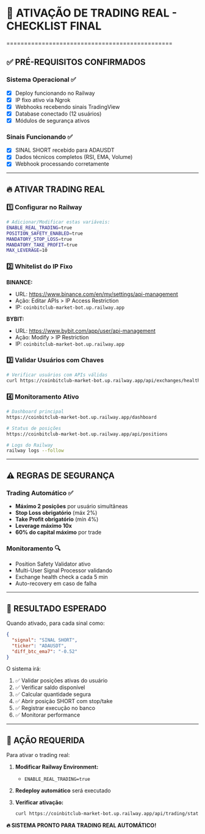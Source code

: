 # 🚀 ATIVAÇÃO DE TRADING REAL - CHECKLIST FINAL
===============================================

## ✅ PRÉ-REQUISITOS CONFIRMADOS

### Sistema Operacional ✅
- [x] Deploy funcionando no Railway  
- [x] IP fixo ativo via Ngrok
- [x] Webhooks recebendo sinais TradingView
- [x] Database conectado (12 usuários)
- [x] Módulos de segurança ativos

### Sinais Funcionando ✅
- [x] SINAL SHORT recebido para ADAUSDT
- [x] Dados técnicos completos (RSI, EMA, Volume)
- [x] Webhook processando corretamente

---

## 🔥 ATIVAR TRADING REAL

### 1️⃣ **Configurar no Railway**
```bash
# Adicionar/Modificar estas variáveis:
ENABLE_REAL_TRADING=true
POSITION_SAFETY_ENABLED=true
MANDATORY_STOP_LOSS=true
MANDATORY_TAKE_PROFIT=true
MAX_LEVERAGE=10
```

### 2️⃣ **Whitelist do IP Fixo**

**BINANCE:**
- URL: https://www.binance.com/en/my/settings/api-management
- Ação: Editar APIs > IP Access Restriction
- IP: `coinbitclub-market-bot.up.railway.app`

**BYBIT:**  
- URL: https://www.bybit.com/app/user/api-management
- Ação: Modify > IP Restriction  
- IP: `coinbitclub-market-bot.up.railway.app`

### 3️⃣ **Validar Usuários com Chaves**
```bash
# Verificar usuários com APIs válidas
curl https://coinbitclub-market-bot.up.railway.app/api/exchanges/health
```

### 4️⃣ **Monitoramento Ativo**
```bash
# Dashboard principal
https://coinbitclub-market-bot.up.railway.app/dashboard

# Status de posições
https://coinbitclub-market-bot.up.railway.app/api/positions

# Logs do Railway
railway logs --follow
```

---

## ⚠️ REGRAS DE SEGURANÇA

### Trading Automático ✅
- **Máximo 2 posições** por usuário simultâneas
- **Stop Loss obrigatório** (máx 2%)
- **Take Profit obrigatório** (mín 4%)  
- **Leverage máximo 10x**
- **60% do capital máximo** por trade

### Monitoramento 🔍
- Position Safety Validator ativo
- Multi-User Signal Processor validando
- Exchange health check a cada 5 min
- Auto-recovery em caso de falha

---

## 🎯 RESULTADO ESPERADO

Quando ativado, para cada sinal como:
```json
{
  "signal": "SINAL SHORT",
  "ticker": "ADAUSDT", 
  "diff_btc_ema7": "-0.52"
}
```

O sistema irá:
1. ✅ Validar posições ativas do usuário
2. ✅ Verificar saldo disponível  
3. ✅ Calcular quantidade segura
4. ✅ Abrir posição SHORT com stop/take
5. ✅ Registrar execução no banco
6. ✅ Monitorar performance

---

## 🚨 AÇÃO REQUERIDA

Para ativar o trading real:

1. **Modificar Railway Environment:**
   - `ENABLE_REAL_TRADING=true`

2. **Redeploy automático** será executado

3. **Verificar ativação:**
   ```bash
   curl https://coinbitclub-market-bot.up.railway.app/api/trading/status
   ```

**🔥 SISTEMA PRONTO PARA TRADING REAL AUTOMÁTICO!**
